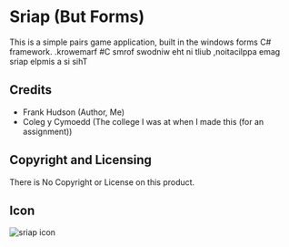 ﻿# Sriap (But Forms)

This is a simple pairs game application, built in the windows forms C# framework.
.krowemarf #C smrof swodniw eht ni tliub ,noitacilppa emag sriap elpmis a si sihT

## Credits

- Frank Hudson (Author, Me)
- Coleg y Cymoedd (The college I was at when I made this (for an assignment))

## Copyright and Licensing

There is No Copyright or License on this product.

## Icon

![sriap icon](./Assets/icon_2.ico)
